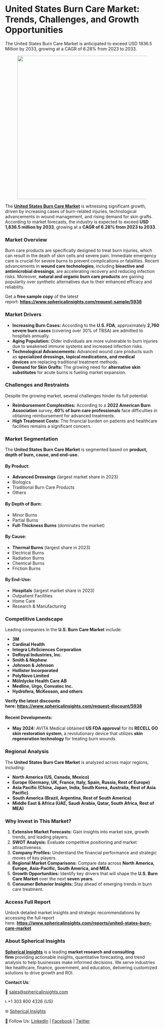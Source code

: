 <h1 id="315b" class="pw-post-title fo fp fq bf fr fs ft fu fv fw fx fy fz ga gb gc gd ge gf gg gh gi gj gk gl gm gn go gp gq bk" data-testid="storyTitle" data-selectable-paragraph=""><strong class="al">United States Burn Care Market: Trends, Challenges, and Growth Opportunities</strong></h1>
<div class="fj fk fl fm fn">
<div class="ab cb">
<div class="ci bh ev ew ex ey">
<p id="86f4" class="pw-post-body-paragraph lg lh fq li b lj lk ll lm ln lo lp lq lr ls lt lu lv lw lx ly lz ma mb mc md fj bk" data-selectable-paragraph="">The United States Burn Care Market is anticipated to exceed USD 1836.5 Million by 2033, growing at a CAGR of 6.28% from 2023 to 2033.</p>
<figure class="mh mi mj mk ml mm me mf paragraph-image">
<div class="mn mo ed mp bh mq" tabindex="0">
<div class="me mf mg"><picture><source srcset="https://miro.medium.com/v2/resize:fit:640/format:webp/1*orKXfI6KowWnKUuJ8NyWYw.jpeg 640w, https://miro.medium.com/v2/resize:fit:720/format:webp/1*orKXfI6KowWnKUuJ8NyWYw.jpeg 720w, https://miro.medium.com/v2/resize:fit:750/format:webp/1*orKXfI6KowWnKUuJ8NyWYw.jpeg 750w, https://miro.medium.com/v2/resize:fit:786/format:webp/1*orKXfI6KowWnKUuJ8NyWYw.jpeg 786w, https://miro.medium.com/v2/resize:fit:828/format:webp/1*orKXfI6KowWnKUuJ8NyWYw.jpeg 828w, https://miro.medium.com/v2/resize:fit:1100/format:webp/1*orKXfI6KowWnKUuJ8NyWYw.jpeg 1100w, https://miro.medium.com/v2/resize:fit:1400/format:webp/1*orKXfI6KowWnKUuJ8NyWYw.jpeg 1400w" type="image/webp" sizes="(min-resolution: 4dppx) and (max-width: 700px) 50vw, (-webkit-min-device-pixel-ratio: 4) and (max-width: 700px) 50vw, (min-resolution: 3dppx) and (max-width: 700px) 67vw, (-webkit-min-device-pixel-ratio: 3) and (max-width: 700px) 65vw, (min-resolution: 2.5dppx) and (max-width: 700px) 80vw, (-webkit-min-device-pixel-ratio: 2.5) and (max-width: 700px) 80vw, (min-resolution: 2dppx) and (max-width: 700px) 100vw, (-webkit-min-device-pixel-ratio: 2) and (max-width: 700px) 100vw, 700px" /><source srcset="https://miro.medium.com/v2/resize:fit:640/1*orKXfI6KowWnKUuJ8NyWYw.jpeg 640w, https://miro.medium.com/v2/resize:fit:720/1*orKXfI6KowWnKUuJ8NyWYw.jpeg 720w, https://miro.medium.com/v2/resize:fit:750/1*orKXfI6KowWnKUuJ8NyWYw.jpeg 750w, https://miro.medium.com/v2/resize:fit:786/1*orKXfI6KowWnKUuJ8NyWYw.jpeg 786w, https://miro.medium.com/v2/resize:fit:828/1*orKXfI6KowWnKUuJ8NyWYw.jpeg 828w, https://miro.medium.com/v2/resize:fit:1100/1*orKXfI6KowWnKUuJ8NyWYw.jpeg 1100w, https://miro.medium.com/v2/resize:fit:1400/1*orKXfI6KowWnKUuJ8NyWYw.jpeg 1400w" sizes="(min-resolution: 4dppx) and (max-width: 700px) 50vw, (-webkit-min-device-pixel-ratio: 4) and (max-width: 700px) 50vw, (min-resolution: 3dppx) and (max-width: 700px) 67vw, (-webkit-min-device-pixel-ratio: 3) and (max-width: 700px) 65vw, (min-resolution: 2.5dppx) and (max-width: 700px) 80vw, (-webkit-min-device-pixel-ratio: 2.5) and (max-width: 700px) 80vw, (min-resolution: 2dppx) and (max-width: 700px) 100vw, (-webkit-min-device-pixel-ratio: 2) and (max-width: 700px) 100vw, 700px" data-testid="og" /><img class="bh ko mr c" src="https://miro.medium.com/v2/resize:fit:945/1*orKXfI6KowWnKUuJ8NyWYw.jpeg" alt="" width="700" height="467" /></picture></div>
</div>
</figure>
<p id="20c5" class="pw-post-body-paragraph lg lh fq li b lj lk ll lm ln lo lp lq lr ls lt lu lv lw lx ly lz ma mb mc md fj bk" data-selectable-paragraph="">The&nbsp;<a class="af ms" href="https://www.sphericalinsights.com/reports/united-states-burn-care-market" target="_blank" rel="noopener ugc nofollow"><strong class="li fr">United States Burn Care Market</strong></a>&nbsp;is witnessing significant growth, driven by increasing cases of burn-related injuries, technological advancements in wound management, and rising demand for skin grafts. According to market forecasts, the industry is expected to exceed&nbsp;<strong class="li fr">USD 1,836.5 million by 2033</strong>, growing at a&nbsp;<strong class="li fr">CAGR of 6.28% from 2023 to 2033</strong>.</p>
<h3 id="8572" class="mt mu fq bf mv mw mx my mz na nb nc nd ne nf ng nh ni nj nk nl nm nn no np nq bk">Market Overview</h3>
<p id="1c70" class="pw-post-body-paragraph lg lh fq li b lj nr ll lm ln ns lp lq lr nt lt lu lv nu lx ly lz nv mb mc md fj bk" data-selectable-paragraph="">Burn care products are specifically designed to treat burn injuries, which can result in the death of skin cells and severe pain. Immediate emergency care is crucial for severe burns to prevent complications or fatalities. Recent advancements in&nbsp;<strong class="li fr">wound care technologies</strong>, including&nbsp;<strong class="li fr">bioactive and antimicrobial dressings</strong>, are accelerating recovery and reducing infection risks. Moreover,&nbsp;<strong class="li fr">natural and organic burn care products</strong>&nbsp;are gaining popularity over synthetic alternatives due to their enhanced efficacy and reliability.</p>
<p id="7b78" class="pw-post-body-paragraph lg lh fq li b lj lk ll lm ln lo lp lq lr ls lt lu lv lw lx ly lz ma mb mc md fj bk" data-selectable-paragraph="">Get a&nbsp;<strong class="li fr">free sample copy</strong>&nbsp;of the latest report:&nbsp;<a class="af ms" href="https://www.sphericalinsights.com/request-sample/5938" target="_blank" rel="noopener ugc nofollow"><strong class="li fr">https://www.sphericalinsights.com/request-sample/5938</strong></a></p>
<h3 id="b29f" class="mt mu fq bf mv mw mx my mz na nb nc nd ne nf ng nh ni nj nk nl nm nn no np nq bk">Market Drivers</h3>
<ul class="">
<li id="e5fd" class="lg lh fq li b lj nr ll lm ln ns lp lq lr nt lt lu lv nu lx ly lz nv mb mc md nw nx ny bk" data-selectable-paragraph=""><strong class="li fr">Increasing Burn Cases:</strong>&nbsp;According to the&nbsp;<strong class="li fr">U.S. FDA</strong>, approximately&nbsp;<strong class="li fr">2,760 severe burn cases</strong>&nbsp;(covering over 30% of TBSA) are admitted to hospitals annually.</li>
<li id="22ea" class="lg lh fq li b lj nz ll lm ln oa lp lq lr ob lt lu lv oc lx ly lz od mb mc md nw nx ny bk" data-selectable-paragraph=""><strong class="li fr">Aging Population:</strong>&nbsp;Older individuals are more vulnerable to burn injuries due to weakened immune systems and increased infection risks.</li>
<li id="0b0c" class="lg lh fq li b lj nz ll lm ln oa lp lq lr ob lt lu lv oc lx ly lz od mb mc md nw nx ny bk" data-selectable-paragraph=""><strong class="li fr">Technological Advancements:</strong>&nbsp;Advanced wound care products such as&nbsp;<strong class="li fr">specialized dressings, topical medications, and medical devices</strong>&nbsp;are replacing traditional treatment methods.</li>
<li id="a550" class="lg lh fq li b lj nz ll lm ln oa lp lq lr ob lt lu lv oc lx ly lz od mb mc md nw nx ny bk" data-selectable-paragraph=""><strong class="li fr">Demand for Skin Grafts:</strong>&nbsp;The growing need for&nbsp;<strong class="li fr">alternative skin substitutes</strong>&nbsp;for acute burns is fueling market expansion.</li>
</ul>
<h3 id="b736" class="mt mu fq bf mv mw mx my mz na nb nc nd ne nf ng nh ni nj nk nl nm nn no np nq bk">Challenges and Restraints</h3>
<p id="9311" class="pw-post-body-paragraph lg lh fq li b lj nr ll lm ln ns lp lq lr nt lt lu lv nu lx ly lz nv mb mc md fj bk" data-selectable-paragraph="">Despite the growing market, several challenges hinder its full potential:</p>
<ul class="">
<li id="aad5" class="lg lh fq li b lj lk ll lm ln lo lp lq lr ls lt lu lv lw lx ly lz ma mb mc md nw nx ny bk" data-selectable-paragraph=""><strong class="li fr">Reimbursement Complexities:</strong>&nbsp;According to a&nbsp;<strong class="li fr">2022 American Burn Association</strong>&nbsp;survey,&nbsp;<strong class="li fr">40% of burn care professionals</strong>&nbsp;face difficulties in obtaining reimbursement for advanced treatments.</li>
<li id="b293" class="lg lh fq li b lj nz ll lm ln oa lp lq lr ob lt lu lv oc lx ly lz od mb mc md nw nx ny bk" data-selectable-paragraph=""><strong class="li fr">High Treatment Costs:</strong>&nbsp;The financial burden on patients and healthcare facilities remains a significant concern.</li>
</ul>
<h3 id="3ffe" class="mt mu fq bf mv mw mx my mz na nb nc nd ne nf ng nh ni nj nk nl nm nn no np nq bk">Market Segmentation</h3>
<p id="592c" class="pw-post-body-paragraph lg lh fq li b lj nr ll lm ln ns lp lq lr nt lt lu lv nu lx ly lz nv mb mc md fj bk" data-selectable-paragraph="">The&nbsp;<strong class="li fr">United States Burn Care Market</strong>&nbsp;is segmented based on&nbsp;<strong class="li fr">product, depth of burn, cause, and end-use.</strong></p>
<h4 id="a1d4" class="oe mu fq bf mv of og oh mz oi oj ok nd lr ol om on lv oo op oq lz or os ot ou bk">By Product:</h4>
<ul class="">
<li id="bf23" class="lg lh fq li b lj nr ll lm ln ns lp lq lr nt lt lu lv nu lx ly lz nv mb mc md nw nx ny bk" data-selectable-paragraph=""><strong class="li fr">Advanced Dressings</strong>&nbsp;(largest market share in 2023)</li>
<li id="b471" class="lg lh fq li b lj nz ll lm ln oa lp lq lr ob lt lu lv oc lx ly lz od mb mc md nw nx ny bk" data-selectable-paragraph="">Biologics</li>
<li id="5ec3" class="lg lh fq li b lj nz ll lm ln oa lp lq lr ob lt lu lv oc lx ly lz od mb mc md nw nx ny bk" data-selectable-paragraph="">Traditional Burn Care Products</li>
<li id="78b7" class="lg lh fq li b lj nz ll lm ln oa lp lq lr ob lt lu lv oc lx ly lz od mb mc md nw nx ny bk" data-selectable-paragraph="">Others</li>
</ul>
<h4 id="f4fa" class="oe mu fq bf mv of og oh mz oi oj ok nd lr ol om on lv oo op oq lz or os ot ou bk">By Depth of Burn:</h4>
<ul class="">
<li id="cbae" class="lg lh fq li b lj nr ll lm ln ns lp lq lr nt lt lu lv nu lx ly lz nv mb mc md nw nx ny bk" data-selectable-paragraph="">Minor Burns</li>
<li id="6967" class="lg lh fq li b lj nz ll lm ln oa lp lq lr ob lt lu lv oc lx ly lz od mb mc md nw nx ny bk" data-selectable-paragraph="">Partial Burns</li>
<li id="3591" class="lg lh fq li b lj nz ll lm ln oa lp lq lr ob lt lu lv oc lx ly lz od mb mc md nw nx ny bk" data-selectable-paragraph=""><strong class="li fr">Full-Thickness Burns</strong>&nbsp;(dominates the market)</li>
</ul>
<h4 id="f5f1" class="oe mu fq bf mv of og oh mz oi oj ok nd lr ol om on lv oo op oq lz or os ot ou bk">By Cause:</h4>
<ul class="">
<li id="86d0" class="lg lh fq li b lj nr ll lm ln ns lp lq lr nt lt lu lv nu lx ly lz nv mb mc md nw nx ny bk" data-selectable-paragraph=""><strong class="li fr">Thermal Burns</strong>&nbsp;(largest share in 2023)</li>
<li id="8bc3" class="lg lh fq li b lj nz ll lm ln oa lp lq lr ob lt lu lv oc lx ly lz od mb mc md nw nx ny bk" data-selectable-paragraph="">Electrical Burns</li>
<li id="74b2" class="lg lh fq li b lj nz ll lm ln oa lp lq lr ob lt lu lv oc lx ly lz od mb mc md nw nx ny bk" data-selectable-paragraph="">Radiation Burns</li>
<li id="8698" class="lg lh fq li b lj nz ll lm ln oa lp lq lr ob lt lu lv oc lx ly lz od mb mc md nw nx ny bk" data-selectable-paragraph="">Chemical Burns</li>
<li id="c025" class="lg lh fq li b lj nz ll lm ln oa lp lq lr ob lt lu lv oc lx ly lz od mb mc md nw nx ny bk" data-selectable-paragraph="">Friction Burns</li>
</ul>
<h4 id="984f" class="oe mu fq bf mv of og oh mz oi oj ok nd lr ol om on lv oo op oq lz or os ot ou bk">By End-Use:</h4>
<ul class="">
<li id="9668" class="lg lh fq li b lj nr ll lm ln ns lp lq lr nt lt lu lv nu lx ly lz nv mb mc md nw nx ny bk" data-selectable-paragraph=""><strong class="li fr">Hospitals</strong>&nbsp;(largest market share in 2023)</li>
<li id="12b1" class="lg lh fq li b lj nz ll lm ln oa lp lq lr ob lt lu lv oc lx ly lz od mb mc md nw nx ny bk" data-selectable-paragraph="">Outpatient Facilities</li>
<li id="2528" class="lg lh fq li b lj nz ll lm ln oa lp lq lr ob lt lu lv oc lx ly lz od mb mc md nw nx ny bk" data-selectable-paragraph="">Home Care</li>
<li id="0372" class="lg lh fq li b lj nz ll lm ln oa lp lq lr ob lt lu lv oc lx ly lz od mb mc md nw nx ny bk" data-selectable-paragraph="">Research &amp; Manufacturing</li>
</ul>
<h3 id="a160" class="mt mu fq bf mv mw mx my mz na nb nc nd ne nf ng nh ni nj nk nl nm nn no np nq bk">Competitive Landscape</h3>
<p id="412f" class="pw-post-body-paragraph lg lh fq li b lj nr ll lm ln ns lp lq lr nt lt lu lv nu lx ly lz nv mb mc md fj bk" data-selectable-paragraph="">Leading companies in the&nbsp;<strong class="li fr">U.S. Burn Care Market</strong>&nbsp;include:</p>
<ul class="">
<li id="6b45" class="lg lh fq li b lj lk ll lm ln lo lp lq lr ls lt lu lv lw lx ly lz ma mb mc md nw nx ny bk" data-selectable-paragraph=""><strong class="li fr">3M</strong></li>
<li id="266f" class="lg lh fq li b lj nz ll lm ln oa lp lq lr ob lt lu lv oc lx ly lz od mb mc md nw nx ny bk" data-selectable-paragraph=""><strong class="li fr">Cardinal Health</strong></li>
<li id="ff9a" class="lg lh fq li b lj nz ll lm ln oa lp lq lr ob lt lu lv oc lx ly lz od mb mc md nw nx ny bk" data-selectable-paragraph=""><strong class="li fr">Integra LifeSciences Corporation</strong></li>
<li id="541a" class="lg lh fq li b lj nz ll lm ln oa lp lq lr ob lt lu lv oc lx ly lz od mb mc md nw nx ny bk" data-selectable-paragraph=""><strong class="li fr">DeRoyal Industries, Inc.</strong></li>
<li id="f303" class="lg lh fq li b lj nz ll lm ln oa lp lq lr ob lt lu lv oc lx ly lz od mb mc md nw nx ny bk" data-selectable-paragraph=""><strong class="li fr">Smith &amp; Nephew</strong></li>
<li id="f0ac" class="lg lh fq li b lj nz ll lm ln oa lp lq lr ob lt lu lv oc lx ly lz od mb mc md nw nx ny bk" data-selectable-paragraph=""><strong class="li fr">Johnson &amp; Johnson</strong></li>
<li id="cdb8" class="lg lh fq li b lj nz ll lm ln oa lp lq lr ob lt lu lv oc lx ly lz od mb mc md nw nx ny bk" data-selectable-paragraph=""><strong class="li fr">Hollister Incorporated</strong></li>
<li id="2b8a" class="lg lh fq li b lj nz ll lm ln oa lp lq lr ob lt lu lv oc lx ly lz od mb mc md nw nx ny bk" data-selectable-paragraph=""><strong class="li fr">PolyNovo Limited</strong></li>
<li id="c57f" class="lg lh fq li b lj nz ll lm ln oa lp lq lr ob lt lu lv oc lx ly lz od mb mc md nw nx ny bk" data-selectable-paragraph=""><strong class="li fr">M&ouml;lnlycke Health Care AB</strong></li>
<li id="14c5" class="lg lh fq li b lj nz ll lm ln oa lp lq lr ob lt lu lv oc lx ly lz od mb mc md nw nx ny bk" data-selectable-paragraph=""><strong class="li fr">Medline, Urgo, Convatec Inc.</strong></li>
<li id="d9de" class="lg lh fq li b lj nz ll lm ln oa lp lq lr ob lt lu lv oc lx ly lz od mb mc md nw nx ny bk" data-selectable-paragraph=""><strong class="li fr">Hydrofera, McKesson, and others</strong></li>
</ul>
<p id="c710" class="pw-post-body-paragraph lg lh fq li b lj lk ll lm ln lo lp lq lr ls lt lu lv lw lx ly lz ma mb mc md fj bk" data-selectable-paragraph=""><strong class="li fr">Verify the latest discounts here:&nbsp;</strong><a class="af ms" href="https://www.sphericalinsights.com/request-discount/5938" target="_blank" rel="noopener ugc nofollow"><strong class="li fr">https://www.sphericalinsights.com/request-discount/5938</strong></a></p>
<h4 id="cee2" class="oe mu fq bf mv of og oh mz oi oj ok nd lr ol om on lv oo op oq lz or os ot ou bk">Recent Developments:</h4>
<ul class="">
<li id="1dee" class="lg lh fq li b lj nr ll lm ln ns lp lq lr nt lt lu lv nu lx ly lz nv mb mc md nw nx ny bk" data-selectable-paragraph=""><strong class="li fr">May 2024:</strong>&nbsp;AVITA Medical obtained&nbsp;<strong class="li fr">US FDA approval</strong>&nbsp;for its&nbsp;<strong class="li fr">RECELL GO skin restoration system</strong>, a revolutionary device that utilizes&nbsp;<strong class="li fr">skin regeneration technology</strong>&nbsp;for treating burn wounds.</li>
</ul>
<h3 id="0c68" class="mt mu fq bf mv mw mx my mz na nb nc nd ne nf ng nh ni nj nk nl nm nn no np nq bk">Regional Analysis</h3>
<p id="57e9" class="pw-post-body-paragraph lg lh fq li b lj nr ll lm ln ns lp lq lr nt lt lu lv nu lx ly lz nv mb mc md fj bk" data-selectable-paragraph="">The&nbsp;<strong class="li fr">United States Burn Care Market</strong>&nbsp;is analyzed across major regions, including:</p>
<ul class="">
<li id="0bde" class="lg lh fq li b lj lk ll lm ln lo lp lq lr ls lt lu lv lw lx ly lz ma mb mc md nw nx ny bk" data-selectable-paragraph=""><strong class="li fr">North America (US, Canada, Mexico)</strong></li>
<li id="fe1e" class="lg lh fq li b lj nz ll lm ln oa lp lq lr ob lt lu lv oc lx ly lz od mb mc md nw nx ny bk" data-selectable-paragraph=""><strong class="li fr">Europe (Germany, UK, France, Italy, Spain, Russia, Rest of Europe)</strong></li>
<li id="cb1e" class="lg lh fq li b lj nz ll lm ln oa lp lq lr ob lt lu lv oc lx ly lz od mb mc md nw nx ny bk" data-selectable-paragraph=""><strong class="li fr">Asia Pacific (China, Japan, India, South Korea, Australia, Rest of Asia Pacific)</strong></li>
<li id="136e" class="lg lh fq li b lj nz ll lm ln oa lp lq lr ob lt lu lv oc lx ly lz od mb mc md nw nx ny bk" data-selectable-paragraph=""><strong class="li fr">South America (Brazil, Argentina, Rest of South America)</strong></li>
<li id="2902" class="lg lh fq li b lj nz ll lm ln oa lp lq lr ob lt lu lv oc lx ly lz od mb mc md nw nx ny bk" data-selectable-paragraph=""><strong class="li fr">Middle East &amp; Africa (UAE, Saudi Arabia, Qatar, South Africa, Rest of MEA)</strong></li>
</ul>
<h3 id="ec32" class="mt mu fq bf mv mw mx my mz na nb nc nd ne nf ng nh ni nj nk nl nm nn no np nq bk">Why Invest in This Market?</h3>
<ol class="">
<li id="fa02" class="lg lh fq li b lj nr ll lm ln ns lp lq lr nt lt lu lv nu lx ly lz nv mb mc md ov nx ny bk" data-selectable-paragraph=""><strong class="li fr">Extensive Market Forecasts:</strong>&nbsp;Gain insights into market size, growth trends, and leading players.</li>
<li id="c10d" class="lg lh fq li b lj nz ll lm ln oa lp lq lr ob lt lu lv oc lx ly lz od mb mc md ov nx ny bk" data-selectable-paragraph=""><strong class="li fr">SWOT Analysis:</strong>&nbsp;Evaluate competitive positioning and market attractiveness.</li>
<li id="cde4" class="lg lh fq li b lj nz ll lm ln oa lp lq lr ob lt lu lv oc lx ly lz od mb mc md ov nx ny bk" data-selectable-paragraph=""><strong class="li fr">Company Profiles:</strong>&nbsp;Understand the financial performance and strategic moves of key players.</li>
<li id="70cc" class="lg lh fq li b lj nz ll lm ln oa lp lq lr ob lt lu lv oc lx ly lz od mb mc md ov nx ny bk" data-selectable-paragraph=""><strong class="li fr">Regional Market Comparisons:</strong>&nbsp;Compare data across&nbsp;<strong class="li fr">North America, Europe, Asia-Pacific, South America, and MEA</strong>.</li>
<li id="2a37" class="lg lh fq li b lj nz ll lm ln oa lp lq lr ob lt lu lv oc lx ly lz od mb mc md ov nx ny bk" data-selectable-paragraph=""><strong class="li fr">Growth Opportunities:</strong>&nbsp;Identify key drivers that will shape the&nbsp;<strong class="li fr">U.S. Burn Care Market</strong>&nbsp;over the next&nbsp;<strong class="li fr">seven years</strong>.</li>
<li id="b7c3" class="lg lh fq li b lj nz ll lm ln oa lp lq lr ob lt lu lv oc lx ly lz od mb mc md ov nx ny bk" data-selectable-paragraph=""><strong class="li fr">Consumer Behavior Insights:</strong>&nbsp;Stay ahead of emerging trends in burn care treatment.</li>
</ol>
<h3 id="f8de" class="mt mu fq bf mv mw mx my mz na nb nc nd ne nf ng nh ni nj nk nl nm nn no np nq bk">Access Full Report</h3>
<p id="bbb0" class="pw-post-body-paragraph lg lh fq li b lj nr ll lm ln ns lp lq lr nt lt lu lv nu lx ly lz nv mb mc md fj bk" data-selectable-paragraph="">Unlock detailed market insights and strategic recommendations by accessing the full report here:&nbsp;<a class="af ms" href="https://www.sphericalinsights.com/reports/united-states-burn-care-market" target="_blank" rel="noopener ugc nofollow"><strong class="li fr">https://www.sphericalinsights.com/reports/united-states-burn-care-market</strong></a></p>
</div>
</div>
</div>
<div class="fj fk fl fm fn">
<div class="ab cb">
<div class="ci bh ev ew ex ey">
<h3 id="240a" class="pw-post-body-paragraph lg lh fq li b lj lk ll lm ln lo lp lq lr ls lt lu lv lw lx ly lz ma mb mc md fj bk"><strong class="li fr">About Spherical Insights</strong></h3>
<p id="731d" class="pw-post-body-paragraph lg lh fq li b lj lk ll lm ln lo lp lq lr ls lt lu lv lw lx ly lz ma mb mc md fj bk" data-selectable-paragraph=""><a class="af ms" href="https://www.sphericalinsights.com/" target="_blank" rel="noopener ugc nofollow"><strong class="li fr">Spherical Insights</strong></a>&nbsp;is a leading&nbsp;<strong class="li fr">market research and consulting firm</strong>&nbsp;providing actionable insights, quantitative forecasting, and trend analysis to help businesses make informed decisions. We serve industries like healthcare, finance, government, and education, delivering customized solutions to drive growth and ROI.</p>
<p id="8a4d" class="pw-post-body-paragraph lg lh fq li b lj lk ll lm ln lo lp lq lr ls lt lu lv lw lx ly lz ma mb mc md fj bk" data-selectable-paragraph=""><strong class="li fr">Contact Us</strong>:</p>
<p id="dd19" class="pw-post-body-paragraph lg lh fq li b lj lk ll lm ln lo lp lq lr ls lt lu lv lw lx ly lz ma mb mc md fj bk" data-selectable-paragraph="">📧&nbsp;<a class="af ms" href="mailto:sales@sphericalinsights.com" target="_blank" rel="noopener ugc nofollow">sales@sphericalinsights.com</a></p>
<p id="7e39" class="pw-post-body-paragraph lg lh fq li b lj lk ll lm ln lo lp lq lr ls lt lu lv lw lx ly lz ma mb mc md fj bk" data-selectable-paragraph="">📞 +1 303 800 4326 (US)</p>
<p id="5728" class="pw-post-body-paragraph lg lh fq li b lj lk ll lm ln lo lp lq lr ls lt lu lv lw lx ly lz ma mb mc md fj bk" data-selectable-paragraph="">🌐&nbsp;<a class="af ms" href="https://www.sphericalinsights.com/" target="_blank" rel="noopener ugc nofollow">Spherical Insights</a></p>
<p id="b552" class="pw-post-body-paragraph lg lh fq li b lj lk ll lm ln lo lp lq lr ls lt lu lv lw lx ly lz ma mb mc md fj bk" data-selectable-paragraph="">🔗 Follow Us:&nbsp;<a class="af ms" href="https://www.linkedin.com/company/spherical-insight/" target="_blank" rel="noopener ugc nofollow">LinkedIn</a>&nbsp;|&nbsp;<a class="af ms" href="https://www.facebook.com/sphericalinsights22" target="_blank" rel="noopener ugc nofollow">Facebook</a>&nbsp;|&nbsp;<a class="af ms" href="https://twitter.com/SInsights_US" target="_blank" rel="noopener ugc nofollow">Twitter</a></p>
</div>
</div>
</div>

